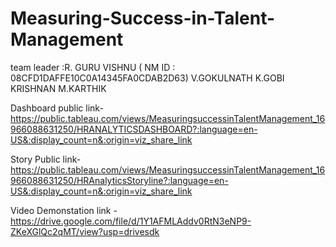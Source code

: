 # Measuring-Success-in-Talent-Management
team leader :R. GURU VISHNU ( NM ID : 08CFD1DAFFE10C0A14345FA0CDAB2D63)
V.GOKULNATH
K.GOBI KRISHNAN
M.KARTHIK

Dashboard public link- https://public.tableau.com/views/MeasuringsuccessinTalentManagement_16966088631250/HRANALYTICSDASHBOARD?:language=en-US&:display_count=n&:origin=viz_share_link 

Story Public link- https://public.tableau.com/views/MeasuringsuccessinTalentManagement_16966088631250/HRAnalyticsStoryline?:language=en-US&:display_count=n&:origin=viz_share_link

Video Demonstation link - https://drive.google.com/file/d/1Y1AFMLAddv0RtN3eNP9-ZKeXGlQc2qMT/view?usp=drivesdk
